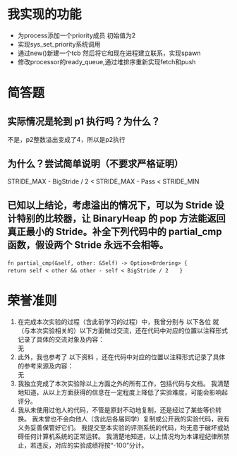 # 我实现的功能
- 为process添加一个priority成员 初始值为2
- 实现sys_set_priority系统调用
- 通过new()新建一个tcb 然后将它和现在进程建立联系，实现spawn
- 修改processor的ready_queue,通过堆排序重新实现fetch和push
# 简答题
## 实际情况是轮到 p1 执行吗？为什么？
不是，p2整数溢出变成了4，所以是p2执行
## 为什么？尝试简单说明（不要求严格证明）
STRIDE_MAX - BigStride / 2 < STRIDE_MAX - Pass < STRIDE_MIN
## 已知以上结论，考虑溢出的情况下，可以为 Stride 设计特别的比较器，让 BinaryHeap<Stride> 的 pop 方法能返回真正最小的 Stride。补全下列代码中的 partial_cmp 函数，假设两个 Stride 永远不会相等。
` fn partial_cmp(&self, other: &Self) -> Option<Ordering> { `
`        return self < other && other - self < BigStride / 2 `
`    } `

# 荣誉准则
1. 在完成本次实验的过程（含此前学习的过程）中，我曾分别与 以下各位 就（与本次实验相关的）以下方面做过交流，还在代码中对应的位置以注释形式记录了具体的交流对象及内容：  
无
2. 此外，我也参考了 以下资料 ，还在代码中对应的位置以注释形式记录了具体的参考来源及内容：  
无
3. 我独立完成了本次实验除以上方面之外的所有工作，包括代码与文档。 我清楚地知道，从以上方面获得的信息在一定程度上降低了实验难度，可能会影响起评分。
4. 我从未使用过他人的代码，不管是原封不动地复制，还是经过了某些等价转换。 我未曾也不会向他人（含此后各届同学）复制或公开我的实验代码，我有义务妥善保管好它们。 我提交至本实验的评测系统的代码，均无意于破坏或妨碍任何计算机系统的正常运转。 我清楚地知道，以上情况均为本课程纪律所禁止，若违反，对应的实验成绩将按“-100”分计。

